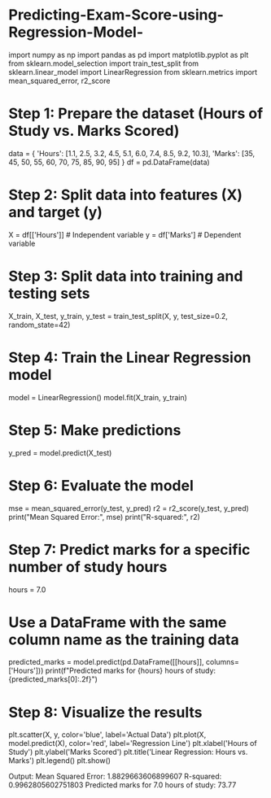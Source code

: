 # Predicting-Exam-Score-using-Regression-Model-
import numpy as np
import pandas as pd
import matplotlib.pyplot as plt
from sklearn.model_selection import train_test_split
from sklearn.linear_model import LinearRegression
from sklearn.metrics import mean_squared_error, r2_score

# Step 1: Prepare the dataset (Hours of Study vs. Marks Scored)
data = {
    'Hours': [1.1, 2.5, 3.2, 4.5, 5.1, 6.0, 7.4, 8.5, 9.2, 10.3],
    'Marks': [35, 45, 50, 55, 60, 70, 75, 85, 90, 95]
}
df = pd.DataFrame(data)

# Step 2: Split data into features (X) and target (y)
X = df[['Hours']]  # Independent variable
y = df['Marks']    # Dependent variable

# Step 3: Split data into training and testing sets
X_train, X_test, y_train, y_test = train_test_split(X, y, test_size=0.2, random_state=42)

# Step 4: Train the Linear Regression model
model = LinearRegression()
model.fit(X_train, y_train)

# Step 5: Make predictions
y_pred = model.predict(X_test)

# Step 6: Evaluate the model
mse = mean_squared_error(y_test, y_pred)
r2 = r2_score(y_test, y_pred)
print("Mean Squared Error:", mse)
print("R-squared:", r2)

# Step 7: Predict marks for a specific number of study hours
hours = 7.0
# Use a DataFrame with the same column name as the training data
predicted_marks = model.predict(pd.DataFrame([[hours]], columns=['Hours']))
print(f"Predicted marks for {hours} hours of study: {predicted_marks[0]:.2f}")

# Step 8: Visualize the results
plt.scatter(X, y, color='blue', label='Actual Data')
plt.plot(X, model.predict(X), color='red', label='Regression Line')
plt.xlabel('Hours of Study')
plt.ylabel('Marks Scored')
plt.title('Linear Regression: Hours vs. Marks')
plt.legend()
plt.show()

Output:
Mean Squared Error: 1.8829663606899607
R-squared: 0.9962805602751803
Predicted marks for 7.0 hours of study: 73.77
<Figure size 640x480 with 1 Axes>
